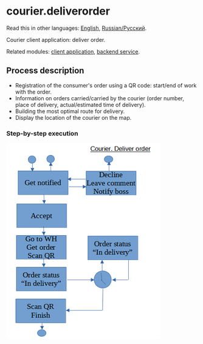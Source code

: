 # courier.deliverorder

Read this in other languages: [English](deliverorder.md), [Russian/Русский](deliverorder.ru.md). 

Courier client application: deliver order.

Related modules: [client application](../../frontend/courierclient.md), [backend service](../../backend/courierbackend.md).

## Process description

- Registration of the consumer's order using a QR code: start/end of work with the order.
- Information on orders carried/carried by the courier (order number, place of delivery, actual/estimated time of delivery).
- Building the most optimal route for delivery.
- Display the location of the courier on the map.

### Step-by-step execution

![courier.deliverorder](../../img/activitydiagrams/courier.deliverorder.png)
